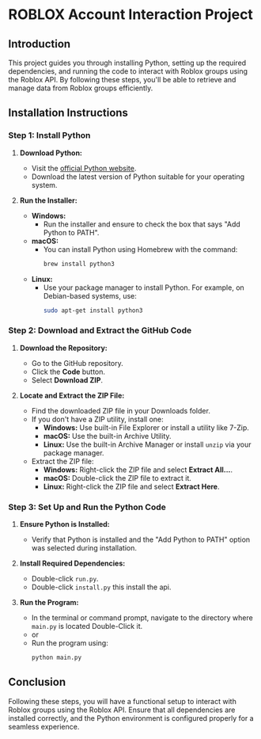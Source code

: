 # ROBLOX Account Interaction Project

## Introduction

This project guides you through installing Python, setting up the required dependencies, and running the code to interact with Roblox groups using the Roblox API. By following these steps, you'll be able to retrieve and manage data from Roblox groups efficiently.

## Installation Instructions

### Step 1: Install Python

1. **Download Python:**
   - Visit the [official Python website](https://www.python.org/).
   - Download the latest version of Python suitable for your operating system.

2. **Run the Installer:**
   - **Windows:**
     - Run the installer and ensure to check the box that says "Add Python to PATH".
   - **macOS:**
     - You can install Python using Homebrew with the command:
       ```bash
       brew install python3
       ```
   - **Linux:**
     - Use your package manager to install Python. For example, on Debian-based systems, use:
       ```bash
       sudo apt-get install python3
       ```

### Step 2: Download and Extract the GitHub Code

1. **Download the Repository:**
   - Go to the GitHub repository.
   - Click the **Code** button.
   - Select **Download ZIP**.

2. **Locate and Extract the ZIP File:**
   - Find the downloaded ZIP file in your Downloads folder.
   - If you don't have a ZIP utility, install one:
     - **Windows:** Use built-in File Explorer or install a utility like 7-Zip.
     - **macOS:** Use the built-in Archive Utility.
     - **Linux:** Use the built-in Archive Manager or install `unzip` via your package manager.
   - Extract the ZIP file:
     - **Windows:** Right-click the ZIP file and select **Extract All...**.
     - **macOS:** Double-click the ZIP file to extract it.
     - **Linux:** Right-click the ZIP file and select **Extract Here**.

### Step 3: Set Up and Run the Python Code

1. **Ensure Python is Installed:**
   - Verify that Python is installed and the "Add Python to PATH" option was selected during installation.

2. **Install Required Dependencies:**
   - Double-click `run.py`.
   - Double-click `install.py` this install the api.

3. **Run the Program:**
   - In the terminal or command prompt, navigate to the directory where `main.py` is located Double-Click it.
   - or
   - Run the program using:
     ```bash
     python main.py
     ```

## Conclusion

Following these steps, you will have a functional setup to interact with Roblox groups using the Roblox API. Ensure that all dependencies are installed correctly, and the Python environment is configured properly for a seamless experience.
